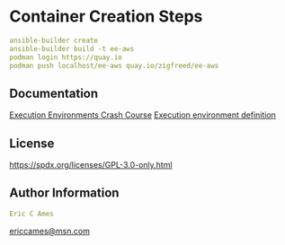 Container Creation Steps
=========
```yaml
ansible-builder create
ansible-builder build -t ee-aws
podman login https://quay.io
podman push localhost/ee-aws quay.io/zigfreed/ee-aws
```
Documentation
------------
[Execution Environments Crash Course](https://docs.autodotes.com/EE%20Crash%20Course/01_overview/ "Execution Environments Crash Course")
[Execution environment definition](https://ansible.readthedocs.io/projects/builder/en/stable/definition/#dependencies "Execution environment definition")

License
-------

https://spdx.org/licenses/GPL-3.0-only.html

Author Information
------------------
```yaml
Eric C Ames
```
ericcames@msn.com
